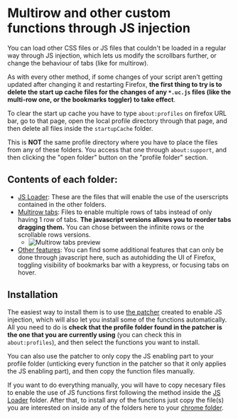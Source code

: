 # Multirow and other custom functions through JS injection
You can load other CSS files or JS files that couldn't be loaded in a regular way through JS injection, which lets us modify the scrollbars further, or change the behaviour of tabs (like for multirow).

As with every other method, if some changes of your script aren't getting updated after changing it and restarting Firefox, **the first thing to try is to delete the start up cache files for the changes of any `*.uc.js` files (like the multi-row one, or the bookmarks toggler) to take effect**.

To clear the start up cache you have to type `about:profiles` on firefox URL bar, go to that page, open the local profile directory through that page, and then delete all files inside the `startupCache` folder.

This is **NOT** the same profile directory where you have to place the files from any of these folders. You access that one through `about:support`, and then clicking the "open folder" button on the "profile folder" section.

## Contents of each folder:

* [JS Loader](https://github.com/Izheil/Quantum-Nox-Firefox-Customizations/tree/master/Multirow%20and%20other%20functions/JS%20Loader): These are the files that will enable the use of the userscripts contained in the other folders.
* [Multirow tabs](https://github.com/Izheil/Quantum-Nox-Firefox-Customizations/tree/master/Multirow%20and%20other%20functions/Multirow%20tabs): Files to enable multiple rows of tabs instead of only having 1 row of tabs. **The javascript versions allows you to reorder tabs dragging them.** You can chose between the infinite rows or the scrollable rows versions. 
	* ![Multirow tabs preview](https://i.imgur.com/qqQn4Ky.png)
* [Other features](https://github.com/Izheil/Quantum-Nox-Firefox-Customizations/tree/master/Multirow%20and%20other%20functions/Other%20features): You can find some additional features that can only be done through javascript here, such as autohidding the UI of Firefox, toggling visibility of bookmarks bar with a keypress, or focusing tabs on hover.

## Installation
The easiest way to install them is to use [the patcher](https://github.com/Izheil/Quantum-Nox-Firefox-Customizations/releases) created to enable JS injection, which will also let you install some of the functions automatically. All you need to do is **check that the profile folder found in the patcher is the one that you are currently using** (you can check this in `about:profiles`), and then select the functions you want to install.

You can also use the patcher to only copy the JS enabling part to your profile folder (unticking every function in the patcher so that it only applies the JS enabling part), and then copy the function files manually.

If you want to do everything manually, you will have to copy necesary files to enable the use of JS functions first following the method inside the [JS Loader](https://github.com/Izheil/Quantum-Nox-Firefox-Customizations/tree/master/Multirow%20and%20other%20functions/JS%20Loader) folder. After that, to install any of the functions just copy the file(s) you are interested on inside any of the folders here to your [chrome folder](https://github.com/Izheil/Quantum-Nox-Firefox-Customizations/wiki/Chrome-and-Root-folders#the-chrome-folder).